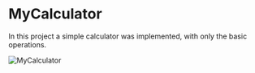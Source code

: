 # MyCalculator
In this project a simple calculator was implemented, with only the basic operations.

![MyCalculator](https://user-images.githubusercontent.com/74033395/175557465-4eaa4aea-7f45-4e1c-8754-bb53cb40228d.gif)

